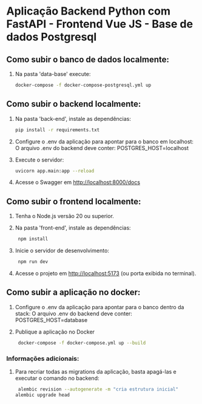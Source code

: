 # Aplicação Backend Python com FastAPI - Frontend Vue JS - Base de dados Postgresql

## Como subir o banco de dados localmente:
1. Na pasta 'data-base' execute:
   ```bash
   docker-compose -f docker-compose-postgresql.yml up
   ```

## Como subir o backend localmente:

1. Na pasta 'back-end', instale as dependências:
   ```bash
   pip install -r requirements.txt
   ```
2. Configure o .env da aplicação para apontar para o banco em localhost:
    O arquivo .env do backend deve conter: POSTGRES_HOST=localhost

3. Execute o servidor:
   ```bash
   uvicorn app.main:app --reload
   ```

4. Acesse o Swagger em [http://localhost:8000/docs](http://localhost:8000/docs)   

## Como subir o frontend localmente:

1. Tenha o Node.js versão 20 ou superior.

2. Na pasta 'front-end', instale as dependências:
   ```bash
	npm install
	```
3. Inicie o servidor de desenvolvimento:
   ```bash
	npm run dev
	```
4. Acesse o projeto em [http://localhost:5173](http://localhost:5173) (ou porta exibida no terminal).


## Como subir a aplicação no docker:

1. Configure o .env da aplicação para apontar para o banco dentro da stack:
    O arquivo .env do backend deve conter: POSTGRES_HOST=database

2. Publique a aplicação no Docker
   ```bash
	docker-compose -f docker-compose.yml up --build
	```


### Informações adicionais:
1. Para recriar todas as migrations da aplicação, basta apagá-las e executar o comando no backend:
   ```bash
	alembic revision --autogenerate -m "cria estrutura inicial"
   alembic upgrade head
	```